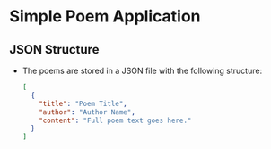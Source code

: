 # Simple Poem Application

## JSON Structure

- The poems are stored in a JSON file with the following structure:
  ```json
  [
    {
      "title": "Poem Title",
      "author": "Author Name",
      "content": "Full poem text goes here."
    }
  ]
  ```
